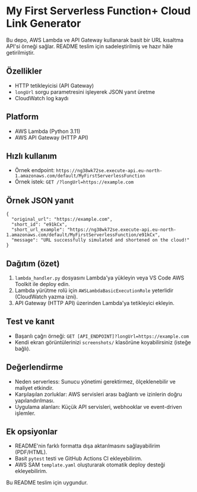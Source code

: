 ﻿#  My First Serverless Function+  Cloud Link Generator

Bu depo, AWS Lambda ve API Gateway kullanarak basit bir URL kısaltma API'si örneği sağlar. README teslim için sadeleştirilmiş ve hazır hâle getirilmiştir.

## Özellikler
- HTTP tetikleyicisi (API Gateway)
- `longUrl` sorgu parametresini işleyerek JSON yanıt üretme
- CloudWatch log kaydı

## Platform
- AWS Lambda (Python 3.11)
- AWS API Gateway (HTTP API)

## Hızlı kullanım
- Örnek endpoint: `https://ng38wk72se.execute-api.eu-north-1.amazonaws.com/default/MyFirstServerlessFunction`
- Örnek istek: `GET /?longUrl=https://example.com`

## Örnek JSON yanıt
```
{
  "original_url": "https://example.com",
  "short_id": "e91kCx",
  "short_url_example": "https://ng38wk72se.execute-api.eu-north-1.amazonaws.com/default/MyFirstServerlessFunction/e91kCx",
  "message": "URL successfully simulated and shortened on the cloud!"
}
```

## Dağıtım (özet)
1. `lambda_handler.py` dosyasını Lambda'ya yükleyin veya VS Code AWS Toolkit ile deploy edin.
2. Lambda yürütme rolü için `AWSLambdaBasicExecutionRole` yeterlidir (CloudWatch yazma izni).
3. API Gateway (HTTP API) üzerinden Lambda'ya tetikleyici ekleyin.

## Test ve kanıt
- Başarılı çağrı örneği: `GET [API_ENDPOINT]?longUrl=https://example.com`
- Kendi ekran görüntülerinizi `screenshots/` klasörüne koyabilirsiniz (isteğe bağlı).

## Değerlendirme
- Neden serverless: Sunucu yönetimi gerektirmez, ölçeklenebilir ve maliyet etkindir.
- Karşılaşılan zorluklar: AWS servisleri arası bağlantı ve izinlerin doğru yapılandırılması.
- Uygulama alanları: Küçük API servisleri, webhooklar ve event-driven işlemler.

## Ek opsiyonlar
- README'nin farklı formatta dışa aktarılmasını sağlayabilirim (PDF/HTML).
- Basit `pytest` testi ve GitHub Actions CI ekleyebilirim.
- AWS SAM `template.yaml` oluşturarak otomatik deploy desteği ekleyebilirim.

Bu README teslim için uygundur.
